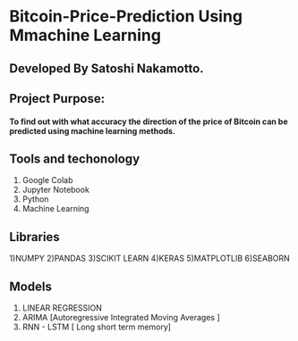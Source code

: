 # Bitcoin-Price-Prediction Using Mmachine Learning
## Developed By Satoshi Nakamotto.

## Project Purpose: 
#### To find out with what accuracy the direction of the price of Bitcoin can be predicted using machine learning methods.

## Tools and techonology
1. Google Colab
2. Jupyter Notebook
3. Python
4. Machine Learning

## Libraries
1)NUMPY
2)PANDAS
3)SCIKIT LEARN
4)KERAS
5)MATPLOTLIB
6)SEABORN

## Models
1. LINEAR REGRESSION
2. ARIMA  [Autoregressive Integrated Moving Averages ]
3. RNN - LSTM  [ Long short term memory]
